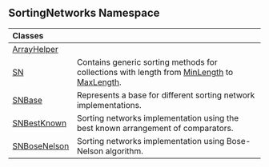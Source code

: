 ## SortingNetworks Namespace

| Classes | |
| :--- | :--- |
| [ArrayHelper](SortingNetworks.ArrayHelper.md 'SortingNetworks.ArrayHelper') | |
| [SN](SortingNetworks.SN.md 'SortingNetworks.SN') | Contains generic sorting methods for collections with length from [MinLength](SortingNetworks.SN.MinLength.md 'SortingNetworks.SN.MinLength') to [MaxLength](SortingNetworks.SN.MaxLength.md 'SortingNetworks.SN.MaxLength'). |
| [SNBase](SortingNetworks.SNBase.md 'SortingNetworks.SNBase') | Represents a base for different sorting network implementations. |
| [SNBestKnown](SortingNetworks.SNBestKnown.md 'SortingNetworks.SNBestKnown') | Sorting networks implementation using the best known arrangement of comparators. |
| [SNBoseNelson](SortingNetworks.SNBoseNelson.md 'SortingNetworks.SNBoseNelson') | Sorting networks implementation using Bose-Nelson algorithm. |
